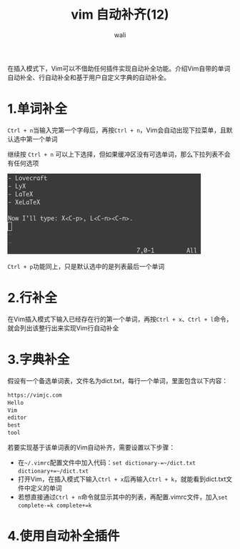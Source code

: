 ﻿---
layout: post
title: vim 自动补齐(12)  #标题
tagline: Vim自带自动补齐功能-
author: wali    #作者
tag: vim     #标签
ghurl:        #github url
ghurl_zip:    #github zip下载
comments: true

post_nav: ["1.Vim替换命令语法","2.Vim替换命令举例"] 
group_tag: vim 技巧
---

在插入模式下，Vim可以不借助任何插件实现自动补全功能。介绍Vim自带的单词自动补全、行自动补全和基于用户自定义字典的自动补全。

# 1.单词补全

`Ctrl + n`当输入完第一个字母后，再按`Ctrl + n`，Vim会自动出现下拉菜单，且默认选中第一个单词

继续按 `Ctrl + n` 可以上下选择，但如果缓冲区没有可选单词，那么下拉列表不会有任何选项

![ssl](https://raw.githubusercontent.com/walidream/waliblog/gh-pages/static/image/linux/linux_47.gif)

`Ctrl + p`功能同上，只是默认选中的是列表最后一个单词


# 2.行补全

在Vim插入模式下输入已经存在行的第一个单词，再按`Ctrl + x`、`Ctrl + l`命令，就会列出该整行出来实现Vim行自动补全

# 3.字典补全

假设有一个备选单词表，文件名为dict.txt，每行一个单词，里面包含以下内容：

```txt
https://vimjc.com
Hello
Vim
editor
best
tool
```

若要实现基于该单词表的Vim自动补齐，需要设置以下步骤：
- 在`~/.vimrc`配置文件中加入代码：`set dictionary-=~/dict.txt dictionary+=~/dict.txt`
- 打开Vim，在插入模式下输入`Ctrl + x`后再输入`Ctrl + k`，就能看到dict.txt文件中定义的单词
- 若想直接通过`Ctrl + n`命令就显示其中的列表，再配置.vimrc文件，加入`set complete-=k complete+=k`

# 4.使用自动补全插件






















































